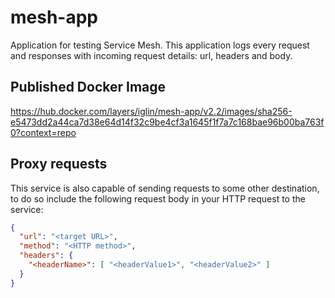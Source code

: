 # mesh-app
Application for testing Service Mesh. This application logs every request and responses with incoming request details: url, headers and body.

## Published Docker Image
https://hub.docker.com/layers/iglin/mesh-app/v2.2/images/sha256-e5473dd2a44ca7d38e64d14f32c9be4cf3a1645f1f7a7c168bae96b00ba763f0?context=repo

## Proxy requests
This service is also capable of sending requests to some other destination, to do so include the following request body in your HTTP request to the service:

```json
{
  "url": "<target URL>",
  "method": "<HTTP method>",
  "headers": {
    "<headerName>": [ "<headerValue1>", "<headerValue2>" ]
  }
}
```